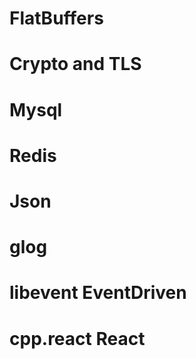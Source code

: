 # FlatBuffers

# Crypto and TLS

# Mysql

# Redis

# Json

# glog

# libevent EventDriven

# cpp.react React
